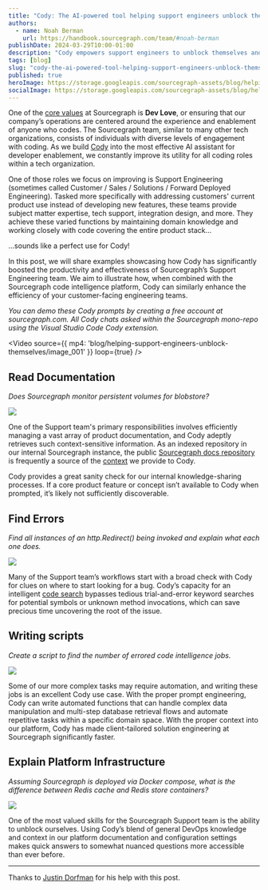 ```yaml
---
title: "Cody: The AI-powered tool helping support engineers unblock themselves"
authors:
  - name: Noah Berman
    url: https://handbook.sourcegraph.com/team/#noah-berman
publishDate: 2024-03-29T10:00-01:00
description: "Cody empowers support engineers to unblock themselves and solve complex issues autonomously. By leveraging Cody's capabilities for documentation retrieval, error detection, script writing, and infrastructure explanation."
tags: [blog]
slug: "cody-the-ai-powered-tool-helping-support-engineers-unblock-themselves"
published: true
heroImage: https://storage.googleapis.com/sourcegraph-assets/blog/helping-support-engineers-unblock-themselves/image_og.png
socialImage: https://storage.googleapis.com/sourcegraph-assets/blog/helping-support-engineers-unblock-themselves/image_og.png
--- 
```


One of the [core values](https://handbook.sourcegraph.com/company-info-and-process/values/) at Sourcegraph is **Dev Love**, or ensuring that our company’s operations are centered around the experience and enablement of anyone who codes. The Sourcegraph team, similar to many other tech organizations, consists of individuals with diverse levels of engagement with coding. As we build [Cody](https://sourcegraph.com/cody) into the most effective AI assistant for developer enablement, we constantly improve its utility for all coding roles within a tech organization.

One of those roles we focus on improving is Support Engineering (sometimes called Customer / Sales / Solutions / Forward Deployed Engineering). Tasked more specifically with addressing customers' current product use instead of developing new features, these teams provide subject matter expertise, tech support, integration design, and more. They achieve these varied functions by maintaining domain knowledge and working closely with code covering the entire product stack…

…sounds like a perfect use for Cody!

In this post, we will share examples showcasing how Cody has significantly boosted the productivity and effectiveness of Sourcegraph’s Support Engineering team. We aim to illustrate how, when combined with the Sourcegraph code intelligence platform, Cody can similarly enhance the efficiency of your customer-facing engineering teams.

_You can demo these Cody prompts by creating a free account at sourcegraph.com. All Cody chats asked within the Sourcegraph mono-repo using the Visual Studio Code Cody extension._


<Video
  source={{ 
    mp4: 'blog/helping-support-engineers-unblock-themselves/image_001'
  }}
  loop={true}
/>

## Read Documentation

_Does Sourcegraph monitor persistent volumes for blobstore?_


![](https://storage.googleapis.com/sourcegraph-assets/blog/helping-support-engineers-unblock-themselves/image_002.png)


One of the Support team's primary responsibilities involves efficiently managing a vast array of product documentation, and Cody adeptly retrieves such context-sensitive information. As an indexed repository in our internal Sourcegraph instance, the public [Sourcegraph docs repository](https://github.com/sourcegraph/docs) is frequently a source of the [context](https://sourcegraph.com/docs/cody/core-concepts/context) we provide to Cody.

Cody provides a great sanity check for our internal knowledge-sharing processes. If a core product feature or concept isn’t available to Cody when prompted, it’s likely not sufficiently discoverable. 

## Find Errors

_Find all instances of an http.Redirect() being invoked and explain what each one does._


![](https://storage.googleapis.com/sourcegraph-assets/blog/helping-support-engineers-unblock-themselves/image_003.png)


Many of the Support team’s workflows start with a broad check with Cody for clues on where to start looking for a bug. Cody’s capacity for an intelligent [code search](https://sourcegraph.com/docs/code-search) bypasses tedious trial-and-error keyword searches for potential symbols or unknown method invocations, which can save precious time uncovering the root of the issue. 

## Writing scripts

_Create a script to find the number of errored code intelligence jobs._


![](https://storage.googleapis.com/sourcegraph-assets/blog/helping-support-engineers-unblock-themselves/image004.png)


Some of our more complex tasks may require automation, and writing these jobs is an excellent Cody use case. With the proper prompt engineering, Cody can write automated functions that can handle complex data manipulation and multi-step database retrieval flows and automate repetitive tasks within a specific domain space. With the proper context into our platform, Cody has made client-tailored solution engineering at Sourcegraph significantly faster. 

## Explain Platform Infrastructure

_Assuming Sourcegraph is deployed via Docker compose, what is the difference between Redis cache and Redis store containers?_


![](https://storage.googleapis.com/sourcegraph-assets/blog/helping-support-engineers-unblock-themselves/image_005.png)


One of the most valued skills for the Sourcegraph Support team is the ability to unblock ourselves. Using Cody’s blend of general DevOps knowledge and context in our platform documentation and configuration settings makes quick answers to somewhat nuanced questions more accessible than ever before. 

---

Thanks to [Justin Dorfman](https://handbook.sourcegraph.com/team/#justin-dorfman) for his help with this post.